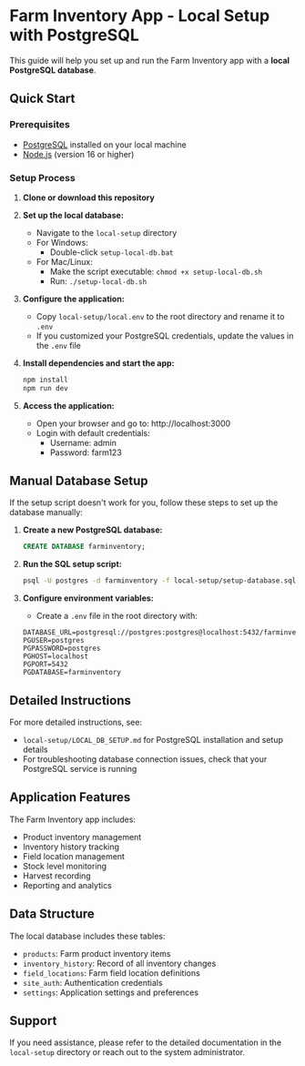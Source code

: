 # Farm Inventory App - Local Setup with PostgreSQL

This guide will help you set up and run the Farm Inventory app with a **local PostgreSQL database**.

## Quick Start

### Prerequisites

- [PostgreSQL](https://www.postgresql.org/download/) installed on your local machine
- [Node.js](https://nodejs.org/) (version 16 or higher)

### Setup Process

1. **Clone or download this repository**

2. **Set up the local database:**
   - Navigate to the `local-setup` directory
   - For Windows:
     - Double-click `setup-local-db.bat`
   - For Mac/Linux:
     - Make the script executable: `chmod +x setup-local-db.sh`
     - Run: `./setup-local-db.sh`

3. **Configure the application:**
   - Copy `local-setup/local.env` to the root directory and rename it to `.env`
   - If you customized your PostgreSQL credentials, update the values in the `.env` file

4. **Install dependencies and start the app:**
   ```bash
   npm install
   npm run dev
   ```

5. **Access the application:**
   - Open your browser and go to: http://localhost:3000
   - Login with default credentials:
     - Username: admin
     - Password: farm123

## Manual Database Setup

If the setup script doesn't work for you, follow these steps to set up the database manually:

1. **Create a new PostgreSQL database:**
   ```sql
   CREATE DATABASE farminventory;
   ```

2. **Run the SQL setup script:**
   ```bash
   psql -U postgres -d farminventory -f local-setup/setup-database.sql
   ```

3. **Configure environment variables:**
   - Create a `.env` file in the root directory with:
   ```
   DATABASE_URL=postgresql://postgres:postgres@localhost:5432/farminventory
   PGUSER=postgres
   PGPASSWORD=postgres
   PGHOST=localhost
   PGPORT=5432
   PGDATABASE=farminventory
   ```

## Detailed Instructions

For more detailed instructions, see:
- `local-setup/LOCAL_DB_SETUP.md` for PostgreSQL installation and setup details
- For troubleshooting database connection issues, check that your PostgreSQL service is running

## Application Features

The Farm Inventory app includes:
- Product inventory management
- Inventory history tracking
- Field location management
- Stock level monitoring
- Harvest recording
- Reporting and analytics

## Data Structure

The local database includes these tables:
- `products`: Farm product inventory items
- `inventory_history`: Record of all inventory changes
- `field_locations`: Farm field location definitions
- `site_auth`: Authentication credentials
- `settings`: Application settings and preferences

## Support

If you need assistance, please refer to the detailed documentation in the 
`local-setup` directory or reach out to the system administrator.
